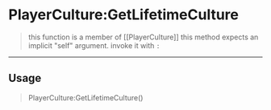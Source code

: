 # PlayerCulture:GetLifetimeCulture
> this function is a member of [[PlayerCulture]]
> this method expects an implicit "self" argument. invoke it with `:`
-----
## Usage
> PlayerCulture:GetLifetimeCulture()
